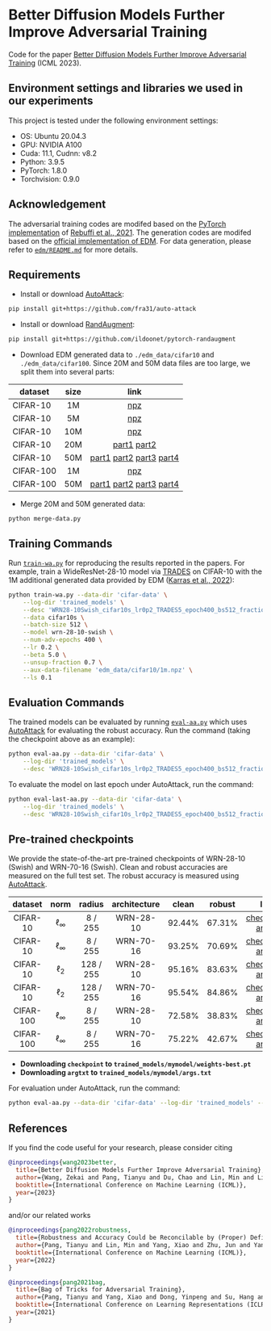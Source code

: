 # Better Diffusion Models Further Improve Adversarial Training

Code for the paper [Better Diffusion Models Further Improve Adversarial Training](https://arxiv.org/pdf/2302.04638.pdf) (ICML 2023).



## Environment settings and libraries we used in our experiments

This project is tested under the following environment settings:
- OS: Ubuntu 20.04.3
- GPU: NVIDIA A100
- Cuda: 11.1, Cudnn: v8.2
- Python: 3.9.5
- PyTorch: 1.8.0
- Torchvision: 0.9.0

## Acknowledgement
The adversarial training codes are modifed based on the [PyTorch implementation](https://github.com/imrahulr/adversarial_robustness_pytorch) of [Rebuffi et al., 2021](https://arxiv.org/abs/2103.01946). The generation codes are modifed based on the [official implementation of EDM](https://github.com/NVlabs/edm). For data generation, please refer to [`edm/README.md`](./edm) for more details.  

## Requirements

- Install or download [AutoAttack](https://github.com/fra31/auto-attack):
```.bash
pip install git+https://github.com/fra31/auto-attack
```

- Install or download [RandAugment](https://github.com/ildoonet/pytorch-randaugment):
```.bash
pip install git+https://github.com/ildoonet/pytorch-randaugment
```

- Download EDM generated data to `./edm_data/cifar10` and `./edm_data/cifar100`. Since 20M and 50M data files are too large, we split them into several parts:

| dataset | size | link |
|---|:---:|:---:|
| CIFAR-10 | 1M | [npz](https://huggingface.co/datasets/P2333/DM-Improves-AT/resolve/main/cifar10/1m.npz) |
| CIFAR-10 | 5M | [npz](https://huggingface.co/datasets/P2333/DM-Improves-AT/resolve/main/cifar10/5m.npz) |
| CIFAR-10 | 10M | [npz](https://huggingface.co/datasets/P2333/DM-Improves-AT/resolve/main/cifar10/10m.npz) |
| CIFAR-10 | 20M | [part1](https://huggingface.co/datasets/P2333/DM-Improves-AT/resolve/main/cifar10/20m_part1.npz) [part2](https://huggingface.co/datasets/P2333/DM-Improves-AT/resolve/main/cifar10/20m_part2.npz) |
| CIFAR-10 | 50M | [part1](https://huggingface.co/datasets/P2333/DM-Improves-AT/resolve/main/cifar10/50m_part1.npz) [part2](https://huggingface.co/datasets/P2333/DM-Improves-AT/resolve/main/cifar10/50m_part2.npz) [part3](https://huggingface.co/datasets/P2333/DM-Improves-AT/resolve/main/cifar10/50m_part3.npz) [part4](https://huggingface.co/datasets/P2333/DM-Improves-AT/resolve/main/cifar10/50m_part4.npz) |
| CIFAR-100 | 1M | [npz](https://huggingface.co/datasets/P2333/DM-Improves-AT/resolve/main/cifar100/1m.npz) |
| CIFAR-100 | 50M | [part1](https://huggingface.co/datasets/P2333/DM-Improves-AT/resolve/main/cifar100/50m_part1.npz) [part2](https://huggingface.co/datasets/P2333/DM-Improves-AT/resolve/main/cifar100/50m_part2.npz) [part3](https://huggingface.co/datasets/P2333/DM-Improves-AT/resolve/main/cifar100/50m_part3.npz) [part4](https://huggingface.co/datasets/P2333/DM-Improves-AT/resolve/main/cifar100/50m_part4.npz) |

- Merge 20M and 50M generated data: 
  
```
python merge-data.py
```

## Training Commands

Run [`train-wa.py`](./train-wa.py) for reproducing the results reported in the papers. For example, train a WideResNet-28-10 model via [TRADES](https://github.com/yaodongyu/TRADES) on CIFAR-10 with the 1M additional generated data provided by EDM ([Karras et al., 2022](https://github.com/NVlabs/edm)):

```.bash
python train-wa.py --data-dir 'cifar-data' \
    --log-dir 'trained_models' \
    --desc 'WRN28-10Swish_cifar10s_lr0p2_TRADES5_epoch400_bs512_fraction0p7_ls0p1' \
    --data cifar10s \
    --batch-size 512 \
    --model wrn-28-10-swish \
    --num-adv-epochs 400 \
    --lr 0.2 \
    --beta 5.0 \
    --unsup-fraction 0.7 \
    --aux-data-filename 'edm_data/cifar10/1m.npz' \
    --ls 0.1
```

## Evaluation Commands
The trained models can be evaluated by running [`eval-aa.py`](./eval-aa.py) which uses [AutoAttack](https://github.com/fra31/auto-attack) for evaluating the robust accuracy. Run the command (taking the checkpoint above as an example):

```.bash
python eval-aa.py --data-dir 'cifar-data' \
    --log-dir 'trained_models' \
    --desc 'WRN28-10Swish_cifar10s_lr0p2_TRADES5_epoch400_bs512_fraction0p7_ls0p1'
```

To evaluate the model on last epoch under AutoAttack, run the command: 

```.bash
python eval-last-aa.py --data-dir 'cifar-data' \
    --log-dir 'trained_models' \
    --desc 'WRN28-10Swish_cifar10s_lr0p2_TRADES5_epoch400_bs512_fraction0p7_ls0p1'
```


## Pre-trained checkpoints


We provide the state-of-the-art pre-trained checkpoints of WRN-28-10 (Swish) and WRN-70-16 (Swish). Clean and robust accuracies are measured on the full test set. The robust accuracy is measured using [AutoAttack](https://github.com/fra31/auto-attack).

| dataset | norm | radius | architecture | clean | robust | link |
|:---:|:---:|:---:|:---:|:---:|:---:|:---:|
| CIFAR-10 | &#8467;<sub>&infin;</sub> | 8 / 255 | WRN-28-10 | 92.44% | 67.31% | [checkpoint](https://huggingface.co/wzekai99/DM-Improves-AT/resolve/main/checkpoint/cifar10_linf_wrn28-10.pt) [argtxt](https://huggingface.co/wzekai99/DM-Improves-AT/resolve/main/argtxt/cifar10_linf_wrn28-10.txt)
| CIFAR-10 | &#8467;<sub>&infin;</sub> | 8 / 255 | WRN-70-16 | 93.25% | 70.69% | [checkpoint](https://huggingface.co/wzekai99/DM-Improves-AT/resolve/main/checkpoint/cifar10_linf_wrn70-16.pt) [argtxt](https://huggingface.co/wzekai99/DM-Improves-AT/resolve/main/argtxt/cifar10_linf_wrn70-16.txt)
| CIFAR-10 | &#8467;<sub>2</sub> | 128 / 255 | WRN-28-10 | 95.16% | 83.63% | [checkpoint](https://huggingface.co/wzekai99/DM-Improves-AT/resolve/main/checkpoint/cifar10_l2_wrn28-10.pt) [argtxt](https://huggingface.co/wzekai99/DM-Improves-AT/resolve/main/argtxt/cifar10_l2_wrn28-10.txt)
| CIFAR-10 | &#8467;<sub>2</sub> | 128 / 255 | WRN-70-16 | 95.54% | 84.86% | [checkpoint](https://huggingface.co/wzekai99/DM-Improves-AT/resolve/main/checkpoint/cifar10_l2_wrn70-16.pt) [argtxt](https://huggingface.co/wzekai99/DM-Improves-AT/resolve/main/argtxt/cifar10_l2_wrn70-16.txt)
| CIFAR-100 | &#8467;<sub>&infin;</sub> | 8 / 255 | WRN-28-10 | 72.58% | 38.83% | [checkpoint](https://huggingface.co/wzekai99/DM-Improves-AT/resolve/main/checkpoint/cifar100_linf_wrn28-10.pt) [argtxt](https://huggingface.co/wzekai99/DM-Improves-AT/resolve/main/argtxt/cifar100_linf_wrn28-10.txt)
| CIFAR-100 | &#8467;<sub>&infin;</sub> | 8 / 255 | WRN-70-16 | 75.22% | 42.67% | [checkpoint](https://huggingface.co/wzekai99/DM-Improves-AT/resolve/main/checkpoint/cifar100_linf_wrn70-16.pt) [argtxt](https://huggingface.co/wzekai99/DM-Improves-AT/resolve/main/argtxt/cifar100_linf_wrn70-16.txt)

- **Downloading `checkpoint` to `trained_models/mymodel/weights-best.pt`**
- **Downloading `argtxt` to `trained_models/mymodel/args.txt`**
  
For evaluation under AutoAttack, run the command:

```.bash
python eval-aa.py --data-dir 'cifar-data' --log-dir 'trained_models' --desc 'mymodel'
```

## References
If you find the code useful for your research, please consider citing
```bib
@inproceedings{wang2023better,
  title={Better Diffusion Models Further Improve Adversarial Training},
  author={Wang, Zekai and Pang, Tianyu and Du, Chao and Lin, Min and Liu, Weiwei and Yan, Shuicheng},
  booktitle={International Conference on Machine Learning (ICML)},
  year={2023}
}
```

and/or our related works
```bib
@inproceedings{pang2022robustness,
  title={Robustness and Accuracy Could be Reconcilable by (Proper) Definition},
  author={Pang, Tianyu and Lin, Min and Yang, Xiao and Zhu, Jun and Yan, Shuicheng},
  booktitle={International Conference on Machine Learning (ICML)},
  year={2022}
}
```
```bib
@inproceedings{pang2021bag,
  title={Bag of Tricks for Adversarial Training},
  author={Pang, Tianyu and Yang, Xiao and Dong, Yinpeng and Su, Hang and Zhu, Jun},
  booktitle={International Conference on Learning Representations (ICLR)},
  year={2021}
}
```
